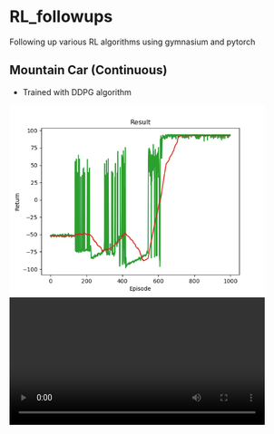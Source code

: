 # RL_followups
Following up various RL algorithms using gymnasium and pytorch

## Mountain Car (Continuous)
- Trained with DDPG algorithm

<img src="./MC/MC_train_DDPG_result.png" width="450px"></img>
<video src="./MC/MC_DDPG-episode-0.mp4" width="450px"></video>